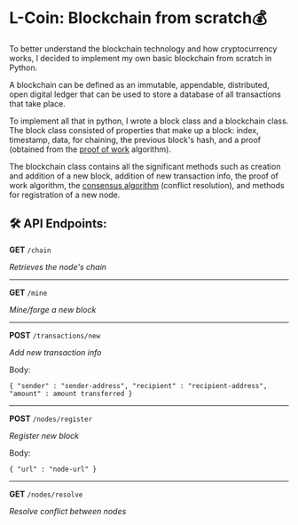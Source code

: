 # L-Coin: Blockchain from scratch💰
To better understand the blockchain technology and how cryptocurrency works, I decided to implement my own basic blockchain from scratch in Python. 

A blockchain can be defined as an immutable, appendable, distributed, open digital ledger that can be used to store a database of all transactions that take place.

To implement all that in python, I wrote a block class and a blockchain class. The block class consisted of properties that make up a block: index, timestamp, data, for chaining, the previous block's hash, and a proof (obtained from the [proof of work](https://www.investopedia.com/terms/p/proof-work.asp) algorithm).

The blockchain class contains all the significant methods such as creation and addition of a new block, addition of new transaction info, the proof of work algorithm, the [consensus algorithm](https://www.investopedia.com/terms/c/consensus-mechanism-cryptocurrency.asp#:~:text=A%20consensus%20mechanism%20is%20a,systems%2C%20such%20as%20with%20cryptocurrencies.) (conflict resolution), and methods for registration of a new node.

## 🛠 API Endpoints:
**GET** `/chain`

*Retrieves the node's chain*
<hr>

**GET** `/mine`

*Mine/forge a new block*
<hr>

**POST** `/transactions/new`

*Add new transaction info*

Body:

`{
  "sender" : "sender-address",
  "recipient" : "recipient-address",
  "amount" : amount transferred
 }`

<hr>


**POST** `/nodes/register`

*Register new block*

Body:

`{
  "url" : "node-url"
 }`

<hr>

**GET** `/nodes/resolve`

*Resolve conflict between nodes*
